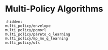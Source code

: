 # Multi-Policy Algorithms

```{toctree}
:hidden:
multi_policy/envelope
multi_policy/pgmorl
multi_policy/pareto_q_learning
multi_policy/mp_mo_q_learning
multi_policy/ols
```
